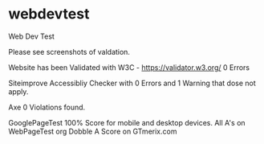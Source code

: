 # webdevtest
Web Dev Test

Please see screenshots of valdation.

Website has been Validated with W3C - https://validator.w3.org/
0 Errors

Siteimprove Accessibliy Checker with 0 Errors 
and 1 Warning that dose not apply.

Axe 0 Violations found.

GooglePageTest 100% Score for mobile and desktop devices.
All A's on WebPageTest org 
Dobble A Score on GTmerix.com

